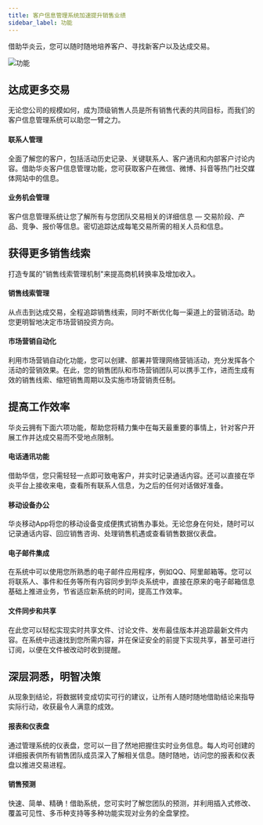 ```yaml
---
title: 客户信息管理系统加速提升销售业绩
sidebar_label: 功能
---
```


借助华炎云，您可以随时随地培养客户、寻找新客户以及达成交易。

![功能](/assets/mac_mobile_search_1.png)

## 达成更多交易

无论您公司的规模如何，成为顶级销售人员是所有销售代表的共同目标，而我们的客户信息管理系统可以助您一臂之力。

#### 联系人管理
全面了解您的客户，包括活动历史记录、关键联系人、客户通讯和内部客户讨论内容。借助华炎客户信息管理功能，您可获取客户在微信、微博、抖音等热门社交媒体网站中的信息。

#### 业务机会管理
客户信息管理系统让您了解所有与您团队交易相关的详细信息 — 交易阶段、产品、竞争、报价等信息。密切追踪达成每笔交易所需的相关人员和信息。

## 获得更多销售线索

打造专属的"销售线索管理机制"来提高商机转换率及增加收入。

#### 销售线索管理
从点击到达成交易，全程追踪销售线索，同时不断优化每一渠道上的营销活动。助您更明智地决定市场营销投资方向。

#### 市场营销自动化
利用市场营销自动化功能，您可以创建、部署并管理网络营销活动，充分发挥各个活动的营销效果。在此，您的销售团队和市场营销团队可以携手工作，进而生成有效的销售线索、缩短销售周期以及实施市场营销责任制。

## 提高工作效率

华炎云拥有下面六项功能，帮助您将精力集中在每天最重要的事情上，针对客户开展工作并达成交易而不受地点限制。

#### 电话通讯功能
借助华信，您只需轻轻一点即可致电客户，并实时记录通话内容。还可以直接在华炎平台上接收来电，查看所有联系人信息，为之后的任何对话做好准备。

#### 移动设备办公
华炎移动App将您的移动设备变成便携式销售办事处。无论您身在何处，随时可以记录通话内容、回应销售咨询、处理销售机遇或查看销售数据仪表盘。

#### 电子邮件集成
在系统中可以使用您所熟悉的电子邮件应用程序，例如QQ、阿里邮箱等。您可以将联系人、事件和任务等所有内容同步到华炎系统中，直接在原来的电子邮箱信息基础上推进业务，节省适应新系统的时间，提高工作效率。

#### 文件同步和共享
在此您可以轻松实现实时共享文件、讨论文件、发布最佳版本并追踪最新文件内容。在系统中迅速找到您所需内容，并在保证安全的前提下实现共享，甚至可进行订阅，以便在文件被改动时收到提醒。

## 深层洞悉，明智决策
从现象到结论，将数据转变成切实可行的建议，让所有人随时随地借助结论来指导实际行动，收获最令人满意的成效。

#### 报表和仪表盘
通过管理系统的仪表盘，您可以一目了然地把握住实时业务信息。每人均可创建的详细报表供所有销售团队成员深入了解相关信息。随时随地，访问您的报表和仪表盘以推进交易进程。

#### 销售预测
快速、简单、精确！借助系统，您可实时了解您团队的预测，并利用插入式修改、覆盖可见性、多币种支持等多种功能实现对业务的全盘掌控。